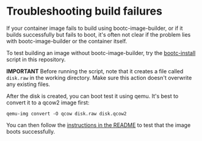 # Troubleshooting build failures

If your container image fails to build using bootc-image-builder, or if it builds successfully but fails to boot, it's often not clear if the problem lies with bootc-image-builder or the container itself.

To test building an image without bootc-image-builder, try the [bootc-install](devel/bootc-install) script in this repository.

**IMPORTANT**
Before running the script, note that it creates a file called `disk.raw` in the working directory. Make sure this action doesn't overwrite any existing files.

After the disk is created, you can boot test it using qemu. It's best to convert it to a qcow2 image first:
```
qemu-img convert -O qcow disk.raw disk.qcow2
```

You can then follow the [instructions in the README](README.md#running-the-resulting-qcow2-file-on-linux-x86_64) to test that the image boots successfully.
